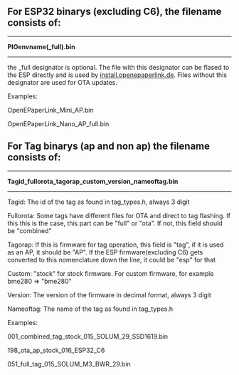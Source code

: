 ## For ESP32 binarys (excluding C6), the filename consists of:


***

**PIOenvname(_full).bin**

***


the _full designator is optional. The file with this designator can be flased to the ESP directly and is used by [install.openepaperlink.de](https://install.openepaperlink.de/). Files without this designator are used for OTA updates.

Examples:

OpenEPaperLink_Mini_AP.bin

OpenEPaperLink_Nano_AP_full.bin

## For Tag binarys (ap and non ap) the filename consists of:


***

**Tagid_fullorota_tagorap_custom_version_nameoftag.bin**

***

Tagid: The id of the tag as found in tag_types.h, always 3 digit

Fullorota: Some tags have different files for OTA and direct to tag flashing. If this this is the case, this part can be "full" or "ota". If not, this field should be "combined"

Tagorap: If this is firmware for tag operation, this field is "tag", if it is used as an AP, it should be "AP". If the ESP firmware(excluding C6) gets converted to this nomenclature down the line, it could be "esp" for that

Custom: "stock" for stock firmware. For custom firmware, for example bme280 => "bme280"

Version: The version of the firmware in decimal format, always 3 digit

Nameoftag: The name of the tag as found in tag_types.h

Examples:

001_combined_tag_stock_015_SOLUM_29_SSD1619.bin

198_ota_ap_stock_016_ESP32_C6

051_full_tag_015_SOLUM_M3_BWR_29.bin